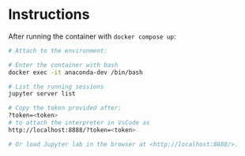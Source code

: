 # Instructions

After running the container with `docker compose up`:

```bash
# Attach to the environment:

# Enter the container with bash
docker exec -it anaconda-dev /bin/bash

# List the running sessions
jupyter server list

# Copy the token provided after:
?token=<token>
# to attach the interpreter in VsCode as
http://localhost:8888/?token=<token>

# Or load Jupyter lab in the browser at <http://localhost:8888/>.
```
